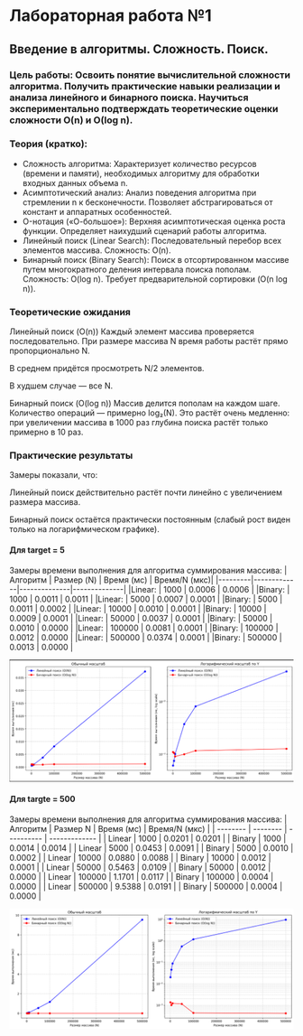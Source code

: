 # Лабораторная работа №1 
## Введение в алгоритмы. Сложность. Поиск.
### Цель работы: Освоить понятие вычислительной сложности алгоритма. Получить практические навыки реализации и анализа линейного и бинарного поиска. Научиться экспериментально подтверждать теоретические оценки сложности O(n) и O(log n).

### Теория (кратко):
- Сложность алгоритма: Характеризует количество ресурсов (времени и памяти), необходимых алгоритму для обработки входных данных объема n.
- Асимптотический анализ: Анализ поведения алгоритма при стремлении n к бесконечности. Позволяет абстрагироваться от констант и аппаратных особенностей.
- O-нотация («О-большое»): Верхняя асимптотическая оценка роста функции. Определяет наихудший сценарий работы алгоритма.
- Линейный поиск (Linear Search): Последовательный перебор всех элементов массива. Сложность: O(n).
- Бинарный поиск (Binary Search): Поиск в отсортированном массиве путем многократного деления интервала поиска пополам. Сложность: O(log n). Требует предварительной сортировки (O(n log n)).

### Теоретические ожидания

Линейный поиск (O(n))
Каждый элемент массива проверяется последовательно.
При размере массива N время работы растёт прямо пропорционально N.

В среднем придётся просмотреть N/2 элементов.

В худшем случае — все N.

Бинарный поиск (O(log n))
Массив делится пополам на каждом шаге.
Количество операций — примерно log₂(N).
Это растёт очень медленно: при увеличении массива в 1000 раз глубина поиска растёт только примерно в 10 раз.

### Практические результаты

Замеры показали, что:

Линейный поиск действительно растёт почти линейно с увеличением размера массива.

Бинарный поиск остаётся практически постоянным (слабый рост виден только на логарифмическом графике).

#### Для target = 5

Замеры времени выполнения для алгоритма суммирования массива:
|Алгоритм |  Размер (N) |  Время (мс)  | Время/N (мкс)|
|---------|-------------|--------------|--------------|
|Linear:  |     1000    |   0.0006     |     0.0006   |
|Binary:  |     1000    |   0.0011     |     0.0011   |
|Linear:  |     5000    |   0.0007     |     0.0001   |
|Binary:  |     5000    |   0.0011     |     0.0002   |
|Linear:  |    10000    |   0.0010     |     0.0001   |
|Binary:  |    10000    |   0.0009     |     0.0001   |
|Linear:  |    50000    |   0.0037     |     0.0001   |
|Binary:  |    50000    |   0.0010     |     0.0000   |
|Linear:  |   100000    |   0.0081     |     0.0001   |
|Binary:  |   100000    |   0.0012     |     0.0000   |
|Linear:  |   500000    |   0.0374     |     0.0001   |
|Binary:  |   500000    |   0.0013     |     0.0000   |

![alt text](target=5.png)

#### Для targte = 500

Замеры времени выполнения для алгоритма суммирования массива:
| Алгоритм | Размер N | Время (мс) | Время/N (мкс) |
| -------- | -------- | ---------- | ------------- |
| Linear   | 1000     | 0.0201     | 0.0201        |
| Binary   | 1000     | 0.0014     | 0.0014        |
| Linear   | 5000     | 0.0453     | 0.0091        |
| Binary   | 5000     | 0.0010     | 0.0002        |
| Linear   | 10000    | 0.0880     | 0.0088        |
| Binary   | 10000    | 0.0012     | 0.0001        |
| Linear   | 50000    | 0.5463     | 0.0109        |
| Binary   | 50000    | 0.0012     | 0.0000        |
| Linear   | 100000   | 1.1701     | 0.0117        |
| Binary   | 100000   | 0.0004     | 0.0000        |
| Linear   | 500000   | 9.5388     | 0.0191        |
| Binary   | 500000   | 0.0004     | 0.0000        |

![alt text](target=500.png)